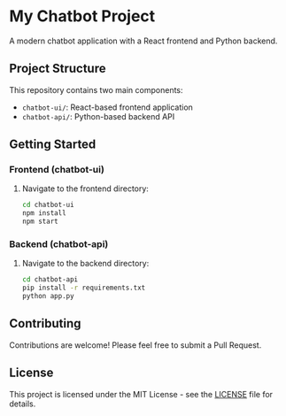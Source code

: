 # My Chatbot Project

A modern chatbot application with a React frontend and Python backend.

## Project Structure

This repository contains two main components:

- `chatbot-ui/`: React-based frontend application
- `chatbot-api/`: Python-based backend API

## Getting Started

### Frontend (chatbot-ui)
1. Navigate to the frontend directory:
   ```bash
   cd chatbot-ui
   npm install
   npm start
   ```

### Backend (chatbot-api)
1. Navigate to the backend directory:
   ```bash
   cd chatbot-api
   pip install -r requirements.txt
   python app.py
   ```

## Contributing

Contributions are welcome! Please feel free to submit a Pull Request.

## License

This project is licensed under the MIT License - see the [LICENSE](LICENSE) file for details. 